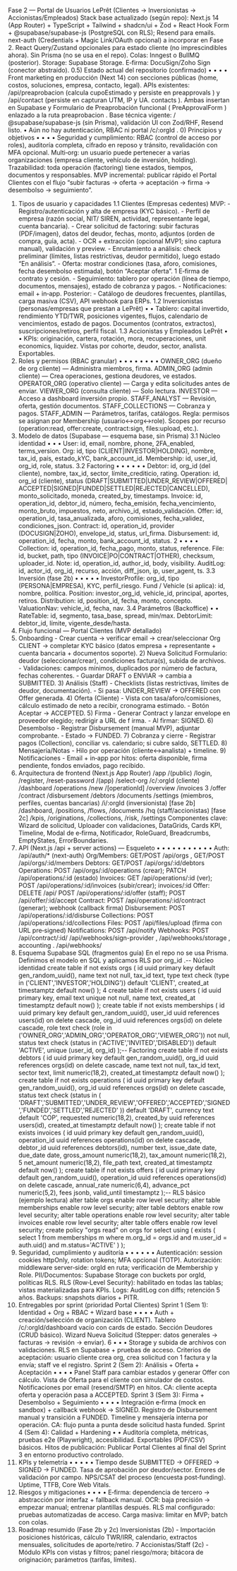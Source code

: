 Fase 2 — Portal de Usuarios LePrêt (Clientes →
 Inversionistas → Accionistas/Empleados)
 Stack base actualizado (según repo): Next.js 14 (App Router) + TypeScript + Tailwind +
 shadcn/ui + Zod + React Hook Form + @supabase/supabase-js (PostgreSQL con RLS); 
Resend para emails. next-auth (Credentials + Magic Link/OAuth opcional) a incorporar
 en Fase 2. React Query/Zustand opcionales para estado cliente (no imprescindibles
 ahora). Sin Prisma (no se usa en el repo). Colas: Inngest o BullMQ (posterior). Storage:
 Supabase Storage. E‑firma: DocuSign/Zoho Sign (conector abstraído).
 0.5) Estado actual del repositorio (confirmado)
 • 
• 
• 
• 
Front marketing en producción (Next 14) con secciones públicas (home, costos, soluciones,
 empresa, contacto, legal).
 APIs existentes: 
/api/preaprobacion (calcula 
cupoEstimado y persiste en 
preapprovals ) y 
/api/contact (persiste en 
capturan UTM, IP y UA.
 contacts ). Ambas insertan en Supabase y
 Formulario de Preaprobación funcional (
 PreApprovalForm ) enlazado a la ruta 
preaprobacion .
 Base técnica vigente: 
/
 @supabase/supabase-js (sin Prisma), validación UI con Zod/RHF,
 Resend listo.
 • 
Aún no hay autenticación, RBAC ni portal 
/c/:orgId .
 0) Principios y objetivos
 • 
• 
• 
• 
Seguridad y cumplimiento: RBAC (control de acceso por roles), auditoría completa, cifrado en
 reposo y tránsito, revalidación con MFA opcional.
 Multi‑org: un usuario puede pertenecer a varias organizaciones (empresa cliente, vehículo de
 inversión, holding).
 Trazabilidad: toda operación (factoring) tiene estados, tiempos, documentos y responsables.
 MVP incremental: publicar rápido el Portal Clientes con el flujo “subir facturas → oferta →
 aceptación → firma → desembolso → seguimiento”.
 1) Tipos de usuario y capacidades
 1.1 Clientes (Empresas cedentes)
 MVP: - Registro/autenticación y alta de empresa (KYC básico). - Perfil de empresa (razón social, NIT/
 SIREN, actividad, representante legal, cuenta bancaria). - Crear solicitud de factoring: subir facturas
 (PDF/imagen), datos del deudor, fechas, monto, adjuntos (orden de compra, guía, acta). - OCR +
 extracción (opcional MVP1; sino captura manual), validación y preview. - Enrutamiento a análisis:
 check preliminar (límites, listas restrictivas, deudor permitido), luego estado “En análisis”. - Oferta:
 mostrar condiciones (tasa, aforo, comisiones, fecha desembolso estimada), botón “Aceptar oferta”. 
1
E‑firma de contrato y cesión. - Seguimiento: tablero por operación (línea de tiempo, documentos,
 mensajes), estado de cobranza y pagos. - Notificaciones: email + in‑app.
 Posterior: - Catálogo de deudores frecuentes, plantillas, carga masiva (CSV), API webhook para ERPs.
 1.2 Inversionistas (personas/empresas que prestan a LePrêt)
 • 
• 
Tablero: capital invertido, rendimiento YTD/TWR, posiciones vigentes, flujos, calendario de
 vencimientos, estado de pagos.
 Documentos (contratos, extractos), suscripciones/retiros, perfil fiscal.
 1.3 Accionistas y Empleados LePrêt
 • 
• 
KPIs: originación, cartera, rotación, mora, recuperaciones, unit economics, liquidez.
 Vistas por cohorte, deudor, sector, analista. Exportables.
 2) Roles y permisos (RBAC granular)
 • 
• 
• 
• 
• 
• 
• 
• 
OWNER_ORG (dueño de org cliente) — Administra miembros, firma.
 ADMIN_ORG (admin cliente) — Crea operaciones, gestiona deudores, ve estados.
 OPERATOR_ORG (operativo cliente) — Carga y edita solicitudes antes de enviar.
 VIEWER_ORG (consulta cliente) — Solo lectura.
 INVESTOR — Acceso a dashboard inversión propio.
 STAFF_ANALYST — Revisión, oferta, gestión documentos.
 STAFF_COLLECTIONS — Cobranza y pagos.
 STAFF_ADMIN — Parámetros, tarifas, catálogos.
 Regla: permisos se asignan por Membership (usuario↔org↔role). Scopes por recurso (operation:read,
 offer:create, contract:sign, files:upload, etc.).
 3) Modelo de datos (Supabase — esquema base, sin Prisma)
 3.1 Núcleo identidad
 • 
• 
• 
User: id, email, nombre, phone, 2FA_enabled, terms_version.
 Org: id, tipo (CLIENT|INVESTOR|HOLDING), nombre, tax_id, país, estado_kYC, bank_account_id.
 Membership: id, user_id, org_id, role, status.
 3.2 Factoring
 • 
• 
• 
• 
• 
• 
Debtor: id, org_id (del cliente), nombre, tax_id, sector, límite_crediticio, rating.
 Operation: id, org_id (cliente), status (DRAFT|SUBMITTED|UNDER_REVIEW|OFFERED|
 ACCEPTED|SIGNED|FUNDED|SETTLED|REJECTED|CANCELLED), monto_solicitado, moneda,
 created_by, timestamps.
 Invoice: id, operation_id, debtor_id, número, fecha_emisión, fecha_vencimiento, monto_bruto,
 impuestos, neto, archivo_id, estado_validación.
 Offer: id, operation_id, tasa_anualizada, aforo, comisiones, fecha_validez, condiciones_json.
 Contract: id, operation_id, provider (DOCUSIGN|ZOHO), envelope_id, status, url_firma.
 Disbursement: id, operation_id, fecha, monto, bank_account_id, status.
 2
• 
• 
• 
• 
Collection: id, operation_id, fecha_pago, monto, status, reference.
 File: id, bucket, path, tipo (INVOICE|PO|CONTRACT|OTHER), checksum, uploader_id.
 Note: id, operation_id, author_id, body, visibility.
 AuditLog: id, actor_id, org_id, recurso, acción, diff_json, ip, user_agent, ts.
 3.3 Inversión (fase 2b)
 • 
• 
• 
• 
• 
InvestorProfile: org_id, tipo (PERSONA|EMPRESA), KYC, perfil_riesgo.
 Fund / Vehicle (si aplica): id, nombre, política.
 Position: investor_org_id, vehicle_id, principal, aportes, retiros.
 Distribution: id, position_id, fecha, monto, concepto.
 ValuationNav: vehicle_id, fecha, nav.
 3.4 Parámetros (Backoffice)
 • 
• 
RateTable: id, segmento, tasa_base, spread, min/max.
 DebtorLimit: debtor_id, límite, vigente_desde/hasta.
 4) Flujo funcional — Portal Clientes (MVP detallado)
 1) Onboarding - Crear cuenta → verificar email → crear/seleccionar Org CLIENT → completar KYC
 básico (datos empresa + representante + cuenta bancaria + documentos soporte). 2) Nueva Solicitud 
Formulario: deudor (seleccionar/crear), condiciones factura(s), subida de archivos. - Validaciones:
 campos mínimos, duplicados por número de factura, fechas coherentes. - Guardar DRAFT o ENVIAR →
 cambia a SUBMITTED. 3) Análisis (Staff) - Checklists (listas restrictivas, límites de deudor,
 documentación). - Si pasa: UNDER_REVIEW → OFFERED con Offer generada. 4) Oferta (Cliente) - Vista
 con tasa/aforo/comisiones, cálculo estimado de neto a recibir, cronograma estimado. - Botón Aceptar
 → ACCEPTED. 5) Firma - Generar Contract y lanzar envelope en proveedor elegido; redirigir a URL de
 f
 irma. - Al firmar: SIGNED. 6) Desembolso - Registrar Disbursement (manual MVP), adjuntar
 comprobante. - Estado → FUNDED. 7) Cobranza y cierre - Registrar pagos (Collection), conciliar vs.
 calendario; si cubre saldo, SETTLED. 8) Mensajería/Notas - Hilo por operación (cliente↔analista) +
 timeline. 9) Notificaciones - Email + in‑app por hitos: oferta disponible, firma pendiente, fondos
 enviados, pago recibido.
 5) Arquitectura de frontend (Next.js App Router)
 /app
  /(public)
    /login, /register, /reset-password
  /(app)
    /select-org
    /c/:orgId (cliente)
      /dashboard
      /operations
        /new
        /[operationId]
          /overview
          /invoices
 3
          /offer
          /contract
          /disbursement
      /debtors
      /documents
      /settings (miembros, perfiles, cuentas bancarias)
    /i/:orgId (inversionista)  [fase 2b]
      /dashboard, /positions, /flows, /documents
    /hq (staff/accionistas)    [fase 2c]
      /kpis, /originations, /collections, /risk, /settings
 Componentes clave: Wizard de solicitud, Uploader con validaciones, DataGrids, Cards KPI, Timeline,
 Modal de e‑firma, Notificador, RoleGuard, Breadcrumbs, EmptyStates, ErrorBoundaries.
 6) API (Next.js /api + server actions) — Esqueleto
 • 
• 
• 
• 
• 
• 
• 
• 
• 
• 
• 
Auth: 
/api/auth/* (next-auth)
 Org/Members: 
GET/POST /api/orgs , 
GET/POST /api/orgs/:id/members
 Debtors: 
GET/POST /api/orgs/:id/debtors
 Operations: 
POST /api/orgs/:id/operations (crear); 
PATCH /api/operations/:id (estado)
 Invoices: 
GET /api/operations/:id (ver);
 POST /api/operations/:id/invoices (subir/crear); 
invoices/:id
 Offer: 
DELETE /api/
 POST /api/operations/:id/offer (staff); 
POST /api/offer/:id/accept
 Contract: 
POST /api/operations/:id/contract (generar); 
webhook (callback firma)
 Disbursement: 
POST /api/operations/:id/disburse
 Collections: 
POST /api/operations/:id/collections
 Files: 
POST /api/files/upload (firma con URL pre‑signed)
 Notifications: 
POST /api/notify
 Webhooks: 
POST /api/contract/:id/
 /api/webhooks/sign-provider , 
/api/webhooks/storage , 
accounting .
 /api/webhooks/
 7) Esquema Supabase SQL (fragmentos guía)
 En el repo no se usa Prisma. Definimos el modelo en SQL y aplicamos RLS por 
org_id .-- Núcleo identidad
 create table if not exists orgs (
 id uuid primary key default gen_random_uuid(),
 name text not null,
 tax_id text,
 type text check (type in ('CLIENT','INVESTOR','HOLDING')) default 'CLIENT',
 created_at timestamptz default now()
 );
 4
create table if not exists users (
 id uuid primary key,
 email text unique not null,
 name text,
 created_at timestamptz default now()
 );
 create table if not exists memberships (
 id uuid primary key default gen_random_uuid(),
 user_id uuid references users(id) on delete cascade,
 org_id uuid references orgs(id) on delete cascade,
 role text check (role in
 ('OWNER_ORG','ADMIN_ORG','OPERATOR_ORG','VIEWER_ORG')) not null,
 status text check (status in ('ACTIVE','INVITED','DISABLED')) default
 'ACTIVE',
 unique (user_id, org_id)
 );-- Factoring
 create table if not exists debtors (
 id uuid primary key default gen_random_uuid(),
 org_id uuid references orgs(id) on delete cascade,
 name text not null,
 tax_id text,
 sector text,
 limit numeric(18,2),
 created_at timestamptz default now()
 );
 create table if not exists operations (
 id uuid primary key default gen_random_uuid(),
 org_id uuid references orgs(id) on delete cascade,
 status text check (status in (
 'DRAFT','SUBMITTED','UNDER_REVIEW','OFFERED','ACCEPTED','SIGNED','FUNDED','SETTLED','REJECTED'
 )) default 'DRAFT',
 currency text default 'COP',
 requested numeric(18,2),
 created_by uuid references users(id),
 created_at timestamptz default now()
 );
 create table if not exists invoices (
 id uuid primary key default gen_random_uuid(),
 operation_id uuid references operations(id) on delete cascade,
 debtor_id uuid references debtors(id),
 number text,
 issue_date date,
 due_date date,
 gross_amount numeric(18,2),
 tax_amount numeric(18,2),
 5
net_amount numeric(18,2),
 file_path text,
 created_at timestamptz default now()
 );
 create table if not exists offers (
 id uuid primary key default gen_random_uuid(),
 operation_id uuid references operations(id) on delete cascade,
 annual_rate numeric(6,4),
 advance_pct numeric(5,2),
 fees jsonb,
 valid_until timestamptz
 );-- RLS básico (ejemplo lectura)
 alter table orgs enable row level security;
 alter table memberships enable row level security;
 alter table debtors enable row level security;
 alter table operations enable row level security;
 alter table invoices enable row level security;
 alter table offers enable row level security;
 create policy "orgs read" on orgs
 for select using (
 exists (
 select 1 from memberships m where m.org_id = orgs.id and m.user_id =
 auth.uid() and m.status='ACTIVE'
 )
 );
 8) Seguridad, cumplimiento y auditoría
 • 
• 
• 
• 
• 
• 
Autenticación: session cookies httpOnly, rotation tokens; MFA opcional (TOTP).
 Autorización: middleware server‑side: orgId en ruta; verificación de Membership y Role.
 PII/Documentos: Supabase Storage con buckets por orgId, políticas RLS.
 RLS (Row‑Level Security): habilitado en todas las tablas; vistas materializadas para KPIs.
 Logs: AuditLog con diffs; retención 5 años.
 Backups: snapshots diarios + PITR.
 9) Entregables por sprint (prioridad Portal Clientes)
 Sprint 1 (Sem 1): Identidad + Org + RBAC + Wizard base
 • 
• 
• 
• 
Auth + creación/selección de organización (CLIENT).
 Tablero 
/c/:orgId/dashboard vacío con cards de estado.
 Sección Deudores (CRUD básico).
 Wizard Nueva Solicitud (Stepper: datos generales → facturas → revisión → enviar).
 6
• 
• 
• 
Storage y subida de archivos con validaciones.
 RLS en Supabase + pruebas de acceso.
 Criterios de aceptación: usuario cliente crea org, crea solicitud con 1 factura y la envía; staff ve
 el registro.
 Sprint 2 (Sem 2): Análisis + Oferta + Aceptación
 • 
• 
• 
• 
Panel Staff para cambiar estados y generar Offer con cálculo.
 Vista de Oferta para el cliente con simulador de costos.
 Notificaciones por email (resend/SMTP) en hitos.
 CA: cliente acepta oferta y operación pasa a ACCEPTED.
 Sprint 3 (Sem 3): Firma + Desembolso + Seguimiento
 • 
• 
• 
• 
Integración e‑firma (mock en sandbox) + callback webhook → SIGNED.
 Registro de Disbursement manual y transición a FUNDED.
 Timeline y mensajería interna por operación.
 CA: flujo punta a punta desde solicitud hasta funded.
 Sprint 4 (Sem 4): Calidad + Hardening
 • 
• 
Auditoría completa, métricas, pruebas e2e (Playwright), accesibilidad.
 Exportables (PDF/CSV) básicos.
 Hitos de publicación: Publicar Portal Clientes al final del Sprint 3 en entorno productivo
 controlado.
 10) KPIs y telemetría
 • 
• 
• 
• 
• 
Tiempo desde SUBMITTED → OFFERED → SIGNED → FUNDED.
 Tasa de aprobación por deudor/sector.
 Errores de validación por campo.
 NPS/CSAT del proceso (encuesta post‑funding).
 Uptime, TTFB, Core Web Vitals.
 11) Riesgos y mitigaciones
 • 
• 
• 
• 
E‑firma: dependencia de tercero → abstracción por interfaz + fallback manual.
 OCR: baja precisión → empezar manual; entrenar plantillas después.
 RLS mal configurado: pruebas automatizadas de acceso.
 Carga masiva: limitar en MVP; batch con colas.
 12) Roadmap resumido (Fase 2b y 2c)
 Inversionistas (2b) - Importación posiciones históricas, cálculo TWR/IRR, calendario, extractos
 mensuales, solicitudes de aporte/retiro.
 7
Accionistas/Staff (2c) - Módulo KPIs con vistas y filtros; panel riesgo/mora; bitácora de originación;
 parámetros (tarifas, límites).
 